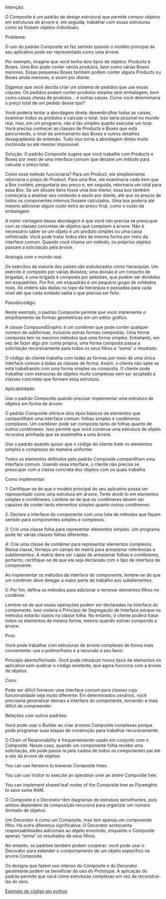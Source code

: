 Intenção:

O Composite é um padrão de design estrutural que permite compor objetos em estruturas de árvore e, em seguida, trabalhar com essas estruturas como se fossem objetos individuais.

Problema:

O uso do padrão Composite só faz sentido quando o modelo principal do seu aplicativo pode ser representado como uma árvore.

Por exemplo, imagine que você tenha dois tipos de objetos: Products e Boxes. Uma Box pode conter vários produtos, bem como várias Boxes menores. Essas pequenas Boxes também podem conter alguns Products ou Boxes ainda menores, e assim por diante.

Digamos que você decida criar um sistema de pedidos que use essas classes. Os pedidos podem conter produtos simples sem embalagem, bem como caixas cheias de produtos... e outras caixas. Como você determinaria o preço total de um pedido desse tipo?

Você poderia tentar a abordagem direta: desembrulhar todas as caixas, examinar todos os produtos e calcular o total. Isso seria possível no mundo real, mas, em um programa, não é tão simples quanto executar um loop. Você precisa conhecer as classes de Products e Boxes que está percorrendo, o nível de aninhamento das Boxes e outros detalhes desagradáveis de antemão. Tudo isso torna a abordagem direta muito incômoda ou até mesmo impossível.

Solução:
O padrão Composite sugere que você trabalhe com Products e Boxes por meio de uma interface comum que declare um método para calcular o preço total.

Como esse método funcionaria? Para um Product, ele simplesmente retornaria o preço do Product. Para uma Box, ele examinaria cada item que a Box contém, perguntaria seu preço e, em seguida, retornaria um total para essa Box. Se um desses itens fosse uma box menor, essa box também começaria a analisar seu conteúdo e assim por diante, até que os preços de todos os componentes internos fossem calculados. Uma box poderia até mesmo adicionar algum custo extra ao preço final, como o custo da embalagem.

A maior vantagem dessa abordagem é que você não precisa se preocupar com as classes concretas de objetos que compõem a árvore. Não é necessário saber se um objeto é um produto simples ou uma caixa sofisticada. Você pode tratar todos eles da mesma forma por meio da interface comum. Quando você chama um método, os próprios objetos passam a solicitação pela árvore.

Analogia com o mundo real:

Os exércitos da maioria dos países são estruturados como hierarquias. Um exército é composto por várias divisões; uma divisão é um conjunto de brigadas, e uma brigada é composta por pelotões, que podem ser divididos em esquadrões. Por fim, um esquadrão é um pequeno grupo de soldados reais. As ordens são dadas no topo da hierarquia e passadas para cada nível até que cada soldado saiba o que precisa ser feito.

Pseudocódigo:

Neste exemplo, o padrão Composite permite que você implemente o empilhamento de formas geométricas em um editor gráfico.

A classe CompoundGraphic é um contêiner que pode conter qualquer número de subformas, inclusive outras formas compostas. Uma forma composta tem os mesmos métodos que uma forma simples. Entretanto, em vez de fazer algo por conta própria, uma forma composta passa a solicitação recursivamente para todos os seus filhos e “soma” o resultado.

O código do cliente trabalha com todas as formas por meio de uma única interface comum a todas as classes de forma. Assim, o cliente não sabe se está trabalhando com uma forma simples ou composta. O cliente pode trabalhar com estruturas de objetos muito complexas sem ser acoplado a classes concretas que formam essa estrutura.

Aplicabilidade:

Use o padrão Composite quando precisar implementar uma estrutura de objetos em forma de árvore:

O padrão Composite oferece dois tipos básicos de elementos que compartilham uma interface comum: folhas simples e contêineres complexos. Um contêiner pode ser composto tanto de folhas quanto de outros contêineres. Isso permite que você construa uma estrutura de objeto recursiva aninhada que se assemelha a uma árvore.


Use o padrão quando quiser que o código do cliente trate os elementos simples e complexos de maneira uniforme:

Todos os elementos definidos pelo padrão Composite compartilham uma interface comum. Usando essa interface, o cliente não precisa se preocupar com a classe concreta dos objetos com os quais trabalha.

Como implementar:

1: Certifique-se de que o modelo principal do seu aplicativo possa ser representado como uma estrutura em árvore. Tente dividi-lo em elementos simples e contêineres. Lembre-se de que os contêineres devem ser capazes de conter tanto elementos simples quanto outros contêineres.

2: Declare a interface do componente com uma lista de métodos que façam sentido para componentes simples e complexos.

3: Crie uma classe folha para representar elementos simples. Um programa pode ter várias classes folhas diferentes.

4: Crie uma classe de contêiner para representar elementos complexos. Nessa classe, forneça um campo de matriz para armazenar referências a subelementos. A matriz deve ser capaz de armazenar folhas e contêineres, portanto, certifique-se de que ela seja declarada com o tipo de interface de componente.

Ao implementar os métodos da interface do componente, lembre-se de que um contêiner deve delegar a maior parte do trabalho aos subelementos.

5: Por fim, defina os métodos para adicionar e remover elementos filhos no contêiner.

Lembre-se de que essas operações podem ser declaradas na interface do componente. Isso violaria o Princípio de Segregação de Interface porque os métodos estarão vazios na classe folha. No entanto, o cliente poderá tratar todos os elementos da mesma forma, mesmo quando estiver compondo a árvore.

Pros:

Você pode trabalhar com estruturas de árvore complexas de forma mais conveniente: use o polimorfismo e a recursão a seu favor.

Princípio aberto/fechado. Você pode introduzir novos tipos de elementos no aplicativo sem quebrar o código existente, que agora funciona com a árvore de objetos.

Cons:

Pode ser difícil fornecer uma interface comum para classes cuja funcionalidade seja muito diferente. Em determinados cenários, você precisaria generalizar demais a interface do componente, tornando-a mais difícil de compreender.

Relações com outros padrões:

Você pode usar o Builder ao criar árvores Composite complexas porque pode programar suas etapas de construção para trabalhar recursivamente.

O Chain of Responsibility é frequentemente usado em conjunto com o Composite. Nesse caso, quando um componente folha recebe uma solicitação, ele pode passá-la pela cadeia de todos os componentes pai até a raiz da árvore de objetos.

You can use Iterators to traverse Composite trees.

You can use Visitor to execute an operation over an entire Composite tree.

You can implement shared leaf nodes of the Composite tree as Flyweights to save some RAM.

O Composite e o Decorator têm diagramas de estrutura semelhantes, pois ambos dependem da composição recursiva para organizar um número ilimitado de objetos.

Um Decorator é como um Composite, mas tem apenas um componente filho. Há outra diferença significativa: O Decorator acrescenta responsabilidades adicionais ao objeto envolvido, enquanto o Composite apenas “soma” os resultados de seus filhos.

No entanto, os padrões também podem cooperar: você pode usar o Decorator para estender o comportamento de um objeto específico na árvore Composite.

Os designs que fazem uso intenso do Composite e do Decorator geralmente podem se beneficiar do uso do Prototype. A aplicação do padrão permite que você clone estruturas complexas em vez de reconstruí-las do zero.


[Exemplo de código em python](https://github.com/PedroEllero/APEngenhariaSoftware/blob/main/Composite/Exemplo.py)

